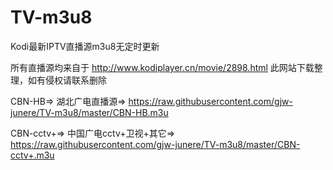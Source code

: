 # TV-m3u8
Kodi最新IPTV直播源m3u8无定时更新

所有直播源均来自于 http://www.kodiplayer.cn/movie/2898.html 此网站下载整理，如有侵权请联系删除

CBN-HB=> 湖北广电直播源=> https://raw.githubusercontent.com/gjw-junere/TV-m3u8/master/CBN-HB.m3u

CBN-cctv+=> 中国广电cctv+卫视+其它=> https://raw.githubusercontent.com/gjw-junere/TV-m3u8/master/CBN-cctv+.m3u


